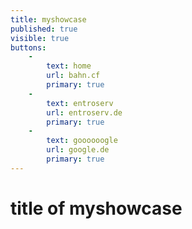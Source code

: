 ```yaml
---
title: myshowcase
published: true
visible: true
buttons:
    -
        text: home
        url: bahn.cf
        primary: true
    -
        text: entroserv
        url: entroserv.de
        primary: true
    -
        text: goooooogle
        url: google.de
        primary: true
---
```


# title of myshowcase